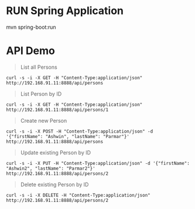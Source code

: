 # RUN Spring Application #
 mvn spring-boot:run

# API Demo #
  > List all Persons

  `curl -s -i -X GET -H "Content-Type:application/json"  http://192.168.91.11:8888/api/persons`

  > List Person by ID

  `curl -s -i -X GET -H "Content-Type:application/json" http://192.168.91.11:8888/api/persons/1`

  > Create new Person

  `curl -s -i -X POST -H "Content-Type:application/json" -d '{"firstName": "Ashwin", "lastName": "Parmar"}' http://192.168.91.11:8888/api/persons`

  > Update existing Person by ID

  `curl -s -i -X PUT -H "Content-Type:application/json" -d '{"firstName": "Ashwin2", "lastName": "Parmar2"}' http://192.168.91.11:8888/api/persons/2`

  > Delete existing Person by ID

  `curl -s -i -X DELETE -H "Content-Type:application/json" http://192.168.91.11:8888/api/persons/2`
